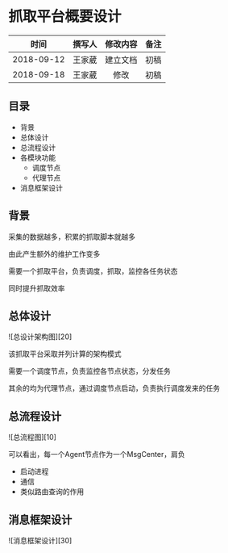 # 抓取平台概要设计

|**时间**|**撰写人**|**修改内容**|**备注**|
|:-----:|:-------:|:---------:|:-----:|
|2018-09-12|王家葳|建立文档|初稿|
|2018-09-18|王家葳|修改|初稿|

## 目录

- 背景
- 总体设计
- 总流程设计
- 各模块功能
	- 调度节点
	- 代理节点
- 消息框架设计


## 背景

采集的数据越多，积累的抓取脚本就越多

由此产生额外的维护工作变多

需要一个抓取平台，负责调度，抓取，监控各任务状态

同时提升抓取效率

## 总体设计

![总设计架构图][20]

该抓取平台采取并列计算的架构模式

需要一个调度节点，负责监控各节点状态，分发任务

其余的均为代理节点，通过调度节点启动，负责执行调度发来的任务

## 总流程设计

![总流程图][10]

可以看出，每一个Agent节点作为一个MsgCenter，肩负

- 启动进程
- 通信
- 类似路由查询的作用

## 消息框架设计

![消息框架设计][30]


[1]: https://github.com/beforeuwait/spider_platform/blob/master/%E8%AE%BE%E8%AE%A1%E6%96%87%E6%A1%A3/%E6%8A%93%E5%8F%96%E5%B9%B3%E5%8F%B0%E6%B5%81%E7%A8%8B%E5%9B%BE.jpg?raw=true

[2]: https://github.com/beforeuwait/spider_platform/blob/master/%E8%AE%BE%E8%AE%A1%E6%96%87%E6%A1%A3/%E6%8A%93%E5%8F%96%E5%B9%B3%E5%8F%B0%E6%B5%81%E7%A8%8B%E5%9B%BE09-18.jpg?raw=true

[3]: https://github.com/beforeuwait/spider_platform/blob/master/%E8%AE%BE%E8%AE%A1%E6%96%87%E6%A1%A3/%E6%B6%88%E6%81%AF%E6%A1%86%E6%9E%B6.jpg?raw=true